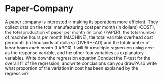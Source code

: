 # Paper-Company
A paper company is interested in making its operations more efficient. They collect data on the total manufacturing cost per month (in dollars) (COST), the total 
production of paper per month (in tons) (PAPER), the total number of machine hours per month (MACHINE), the total variable overhead cost permonth 
(in thousands of dollars) (OVERHEAD) and the totalnumber of labor hours each month (LABOR). I will fit a multiple regression using cost as the response variable, and
the other four variables as explanatory variables. Write downthe regression equation,Conduct the F-test for the overall fit of the regression, and write
conclusions can you draw?Also write what proportion of the variation in cost has been explained by the regression?
